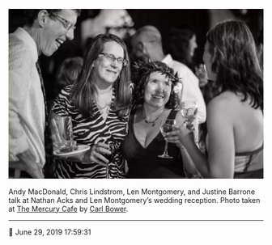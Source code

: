 ![Andy MacDonald, Chris Lindstrom, Len Montgomery, and Justine Barrone talk](assets/a17091d29639031820f939874dc8c4fa.webp)

Andy MacDonald, Chris Lindstrom, Len Montgomery, and Justine Barrone talk at Nathan Acks and Len Montgomery’s wedding reception. Photo taken at [The Mercury Cafe](http://mercurycafe.com/) by [Carl Bower](http://carlbowerphotos.com/).

- - - -

📅 June 29, 2019 17:59:31
